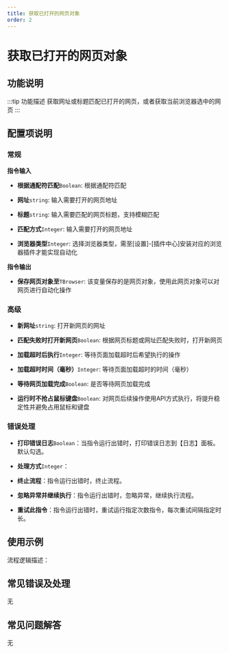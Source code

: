 ```yaml
---
title: 获取已打开的网页对象
order: 2
---
```


# 获取已打开的网页对象

## 功能说明

:::tip 功能描述
获取网址或标题匹配已打开的网页，或者获取当前浏览器选中的网页
:::

## 配置项说明

### 常规

**指令输入**

- **根据通配符匹配**`Boolean`: 根据通配符匹配

- **网址**`string`: 输入需要打开的网页地址

- **标题**`string`: 输入需要匹配的网页标题，支持模糊匹配

- **匹配方式**`Integer`: 输入需要打开的网页地址

- **浏览器类型**`Integer`: 选择浏览器类型，需至[设置]-[插件中心]安装对应的浏览器插件才能实现自动化


**指令输出**

- **保存网页对象至**`TBrowser`: 该变量保存的是网页对象，使用此网页对象可以对网页进行自动化操作

### 高级

- **新网址**`string`: 打开新网页的网址

- **匹配失败时打开新网页**`Boolean`: 根据网页标题或网址匹配失败时，打开新网页

- **加载超时后执行**`Integer`: 等待页面加载超时后希望执行的操作

- **加载超时时间（毫秒）**`Integer`: 等待页面加载超时的时间（毫秒）

- **等待网页加载完成**`Boolean`: 是否等待网页加载完成

- **运行时不抢占鼠标键盘**`Boolean`: 对网页后续操作使用API方式执行，将提升稳定性并避免占用鼠标和键盘

### 错误处理

- **打印错误日志**`Boolean`：当指令运行出错时，打印错误日志到【日志】面板。默认勾选。

- **处理方式**`Integer`：

 - **终止流程**：指令运行出错时，终止流程。

 - **忽略异常并继续执行**：指令运行出错时，忽略异常，继续执行流程。

 - **重试此指令**：指令运行出错时，重试运行指定次数指令，每次重试间隔指定时长。

## 使用示例

流程逻辑描述：

## 常见错误及处理

无

## 常见问题解答

无

